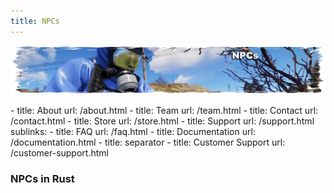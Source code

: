 ```yaml
---
title: NPCs
---
```


<p>
  
<center><img src="wiki/images/npcs.png"></center>

<p>
- title: About
  url: /about.html
- title: Team
  url: /team.html
- title: Contact
  url: /contact.html
- title: Store
  url: /store.html
- title: Support
  url: /support.html
  sublinks:
    - title: FAQ
      url: /faq.html
    - title: Documentation
      url: /documentation.html
    - title: separator
    - title: Customer Support
      url: /customer-support.html

<h3>NPCs in Rust</h3>
